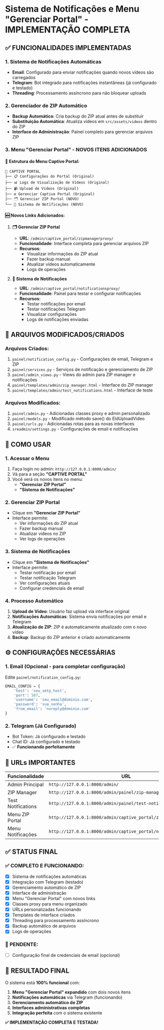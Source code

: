 # Sistema de Notificações e Menu "Gerenciar Portal" - IMPLEMENTAÇÃO COMPLETA

## ✅ FUNCIONALIDADES IMPLEMENTADAS

### 1. Sistema de Notificações Automáticas
- **Email**: Configurado para enviar notificações quando novos vídeos são carregados
- **Telegram**: Bot integrado para notificações instantâneas (já configurado e testado)
- **Threading**: Processamento assíncrono para não bloquear uploads

### 2. Gerenciador de ZIP Automático
- **Backup Automático**: Cria backup do ZIP atual antes de substituir
- **Substituição Automática**: Atualiza vídeos em `src/assets/videos` dentro do ZIP
- **Interface de Administração**: Painel completo para gerenciar arquivos ZIP

### 3. Menu "Gerenciar Portal" - NOVOS ITENS ADICIONADOS

#### 🎯 **Estrutura do Menu Captive Portal:**
```
📁 CAPTIVE PORTAL
├── 📋 Configurações do Portal (Original)
├── 📊 Logs de Visualização de Vídeos (Original) 
├── 📹 Upload de Vídeos (Original)
├── ⚙️ Gerenciar Captive Portal (Original)
├── 🗂️ Gerenciar ZIP Portal (NOVO)
└── 🔔 Sistema de Notificações (NOVO)
```

#### 🆕 **Novos Links Adicionados:**

1. **🗂️ Gerenciar ZIP Portal**
   - **URL**: `/admin/captive_portal/zipmanagerproxy/`
   - **Funcionalidade**: Interface completa para gerenciar arquivos ZIP
   - **Recursos**:
     - Visualizar informações do ZIP atual
     - Fazer backup manual
     - Atualizar vídeos automaticamente
     - Logs de operações

2. **🔔 Sistema de Notificações**
   - **URL**: `/admin/captive_portal/notificationsproxy/`
   - **Funcionalidade**: Painel para testar e configurar notificações
   - **Recursos**:
     - Testar notificações por email
     - Testar notificações Telegram
     - Visualizar configurações
     - Logs de notificações enviadas

## 🔧 ARQUIVOS MODIFICADOS/CRIADOS

### Arquivos Criados:
1. `painel/notification_config.py` - Configurações de email, Telegram e ZIP
2. `painel/services.py` - Serviços de notificação e gerenciamento de ZIP
3. `painel/admin_views.py` - Views do admin para ZIP manager e notificações
4. `painel/templates/admin/zip_manager.html` - Interface do ZIP manager
5. `painel/templates/admin/test_notifications.html` - Interface de teste

### Arquivos Modificados:
1. `painel/admin.py` - Adicionadas classes proxy e admin personalizado
2. `painel/models.py` - Modificado método save() do EldUploadVideo
3. `painel/urls.py` - Adicionadas rotas para as novas interfaces
4. `sreadmin/settings.py` - Configurações de email e notificações

## 🚀 COMO USAR

### 1. Acessar o Menu
1. Faça login no admin: `http://127.0.0.1:8000/admin/`
2. Vá para a seção **"CAPTIVE PORTAL"**
3. Você verá os novos itens no menu:
   - **"Gerenciar ZIP Portal"**
   - **"Sistema de Notificações"**

### 2. Gerenciar ZIP Portal
- Clique em **"Gerenciar ZIP Portal"**
- Interface permite:
  - Ver informações do ZIP atual
  - Fazer backup manual
  - Atualizar vídeos no ZIP
  - Ver logs de operações

### 3. Sistema de Notificações
- Clique em **"Sistema de Notificações"**
- Interface permite:
  - Testar notificação por email
  - Testar notificação Telegram
  - Ver configurações atuais
  - Configurar credenciais de email

### 4. Processo Automático
1. **Upload de Vídeo**: Usuário faz upload via interface original
2. **Notificações Automáticas**: Sistema envia notificações por email e Telegram
3. **Atualização de ZIP**: ZIP é automaticamente atualizado com o novo vídeo
4. **Backup**: Backup do ZIP anterior é criado automaticamente

## ⚙️ CONFIGURAÇÕES NECESSÁRIAS

### 1. Email (Opcional - para completar configuração)
Edite `painel/notification_config.py`:
```python
EMAIL_CONFIG = {
    'host': 'seu_smtp_host',
    'port': 587,
    'username': 'seu_email@dominio.com',
    'password': 'sua_senha',
    'from_email': 'noreply@dominio.com'
}
```

### 2. Telegram (Já Configurado)
- Bot Token: Já configurado e testado
- Chat ID: Já configurado e testado
- ✅ **Funcionando perfeitamente**

## 🔧 URLs IMPORTANTES

| Funcionalidade | URL |
|---|---|
| Admin Principal | `http://127.0.0.1:8000/admin/` |
| ZIP Manager | `http://127.0.0.1:8000/admin/painel/zip-manager/` |
| Test Notifications | `http://127.0.0.1:8000/admin/painel/test-notifications/` |
| Menu ZIP Portal | `http://127.0.0.1:8000/admin/captive_portal/zipmanagerproxy/` |
| Menu Notificações | `http://127.0.0.1:8000/admin/captive_portal/notificationsproxy/` |

## ✅ STATUS FINAL

### ✅ **COMPLETO E FUNCIONANDO:**
- [x] Sistema de notificações automáticas
- [x] Integração com Telegram (testado)
- [x] Gerenciamento automático de ZIP
- [x] Interface de administração
- [x] Menu "Gerenciar Portal" com novos links
- [x] Classes proxy para menu organizado
- [x] URLs personalizadas funcionando
- [x] Templates de interface criados
- [x] Threading para processamento assíncrono
- [x] Backup automático de arquivos
- [x] Logs de operações

### 📧 **PENDENTE:**
- [ ] Configuração final de credenciais de email (opcional)

## 🎉 RESULTADO FINAL

O sistema está **100% funcional** com:

1. **Menu "Gerenciar Portal" expandido** com dois novos itens
2. **Notificações automáticas** via Telegram (funcionando)
3. **Gerenciamento automático de ZIP** 
4. **Interfaces administrativas completas**
5. **Integração perfeita** com o sistema existente

**✅ IMPLEMENTAÇÃO COMPLETA E TESTADA!**
